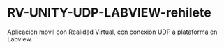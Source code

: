 # RV-UNITY-UDP-LABVIEW-rehilete
Aplicacion movil con Realidad Virtual, con conexion UDP a plataforma en Labview.
